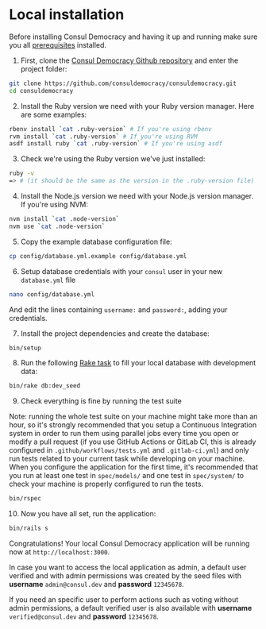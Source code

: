 # Local installation

Before installing Consul Democracy and having it up and running make sure you all [prerequisites](prerequisites.md) installed.

1. First, clone the [Consul Democracy Github repository](https://github.com/consuldemocracy/consuldemocracy/) and enter the project folder:

```bash
git clone https://github.com/consuldemocracy/consuldemocracy.git
cd consuldemocracy
```

2. Install the Ruby version we need with your Ruby version manager. Here are some examples:

```bash
rbenv install `cat .ruby-version` # If you're using rbenv
rvm install `cat .ruby-version` # If you're using RVM
asdf install ruby `cat .ruby-version` # If you're using asdf
```

3. Check we're using the Ruby version we've just installed:

```bash
ruby -v
=> # (it should be the same as the version in the .ruby-version file)
```

4. Install the Node.js version we need with your Node.js version manager. If you're using NVM:

```bash
nvm install `cat .node-version`
nvm use `cat .node-version`
```

5. Copy the example database configuration file:

```bash
cp config/database.yml.example config/database.yml
```

6. Setup database credentials with your `consul` user in your new `database.yml` file

```bash
nano config/database.yml
```

And edit the lines containing `username:` and `password:`, adding your credentials.

7. Install the project dependencies and create the database:

```bash
bin/setup
```

8. Run the following [Rake task](https://github.com/ruby/rake) to fill your local database with development data:

```bash
bin/rake db:dev_seed
```

9. Check everything is fine by running the test suite

Note: running the whole test suite on your machine might take more than an hour, so it's strongly recommended that you setup a Continuous Integration system in order to run them using parallel jobs every time you open or modify a pull request (if you use GitHub Actions or GitLab CI, this is already configured in `.github/workflows/tests.yml` and `.gitlab-ci.yml`) and only run tests related to your current task while developing on your machine. When you configure the application for the first time, it's recommended that you run at least one test in `spec/models/` and one test in `spec/system/` to check your machine is properly configured to run the tests.

```bash
bin/rspec
```

10. Now you have all set, run the application:

```bash
bin/rails s
```

Congratulations! Your local Consul Democracy application will be running now at `http://localhost:3000`.

In case you want to access the local application as admin, a default user verified and with admin permissions was created by the seed files with **username** `admin@consul.dev` and **password** `12345678`.

If you need an specific user to perform actions such as voting without admin permissions, a default verified user is also available with **username** `verified@consul.dev` and **password** `12345678`.
